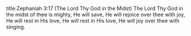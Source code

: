 title:Zephaniah 3:17 (The Lord Thy God in the Midst)
The Lord Thy God in the midst of thee is mighty,
He will save,
He will rejoice over thee with joy,
He will rest in His love, 
He will rest in His love,
He will joy over thee with singing.
